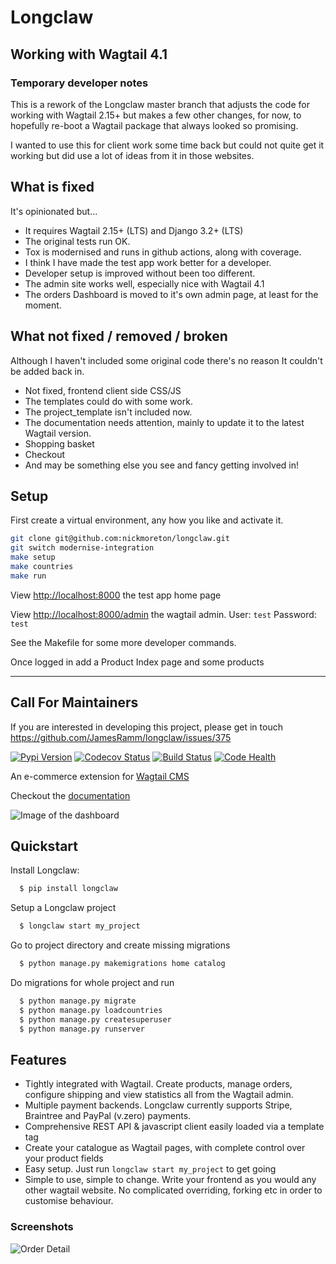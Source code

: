 # Longclaw

## Working with Wagtail 4.1

### Temporary developer notes

This is a rework of the Longclaw master branch that adjusts the code for working with Wagtail 2.15+ but makes a few other changes, for now, to hopefully re-boot a Wagtail package that always looked so promising.

I wanted to use this for client work some time back but could not quite get it working but did use a lot of ideas from it in those websites.

## What is fixed

It's opinionated but...

- It requires Wagtail 2.15+ (LTS) and Django 3.2+ (LTS)
- The original tests run OK.
- Tox is modernised and runs in github actions, along with coverage.
- I think I have made the test app work better for a developer.
- Developer setup is improved without been too different.
- The admin site works well, especially nice with Wagtail 4.1
- The orders Dashboard is moved to it's own admin page, at least for the moment.

## What not fixed / removed / broken

Although I haven't included some original code there's no reason It couldn't be added back in.

- Not fixed, frontend client side CSS/JS
- The templates could do with some work.
- The project_template isn't included now.
- The documentation needs attention, mainly to update it to the latest Wagtail version.
- Shopping basket
- Checkout
- And may be something else you see and fancy getting involved in!

## Setup

First create a virtual environment, any how you like and activate it.

```bash
git clone git@github.com:nickmoreton/longclaw.git
git switch modernise-integration
make setup
make countries
make run
```

View <http://localhost:8000> the test app home page

View <http://localhost:8000/admin> the wagtail admin. User: `test` Password: `test`

See the Makefile for some more developer commands.

Once logged in add a Product Index page and some products

---


## Call For Maintainers
If you are interested in developing this project, please get in touch
https://github.com/JamesRamm/longclaw/issues/375

[![Pypi Version](https://badge.fury.io/py/longclaw.svg)](https://badge.fury.io/py/longclaw)
[![Codecov Status](https://codecov.io/gh/JamesRamm/longclaw/branch/master/graph/badge.svg)](https://codecov.io/gh/JamesRamm/longclaw)
[![Build Status](https://travis-ci.org/JamesRamm/longclaw.svg?branch=master)](https://travis-ci.org/JamesRamm/longclaw)
[![Code Health](https://landscape.io/github/JamesRamm/longclaw/master/landscape.svg?style=flat)](https://landscape.io/github/JamesRamm/longclaw/master)

An e-commerce extension for [Wagtail CMS](https://github.com/wagtail/wagtail)



Checkout the [documentation](https://jamesramm.github.io/longclaw/)

![Image of the dashboard](docs/assets/dashboard.png)

## Quickstart

Install Longclaw:

```bash
  $ pip install longclaw
```

Setup a Longclaw project

```bash
  $ longclaw start my_project
```

Go to project directory and create missing migrations 

```bash
  $ python manage.py makemigrations home catalog
```

Do migrations for whole project and run 

```bash
  $ python manage.py migrate
  $ python manage.py loadcountries
  $ python manage.py createsuperuser
  $ python manage.py runserver
```

## Features

- Tightly integrated with Wagtail. Create products, manage orders, configure shipping and view statistics all from the Wagtail admin.
- Multiple payment backends. Longclaw currently supports Stripe, Braintree and PayPal (v.zero) payments.
- Comprehensive REST API & javascript client easily loaded via a template tag
- Create your catalogue as Wagtail pages, with complete control over your product fields
- Easy setup. Just run `longclaw start my_project` to get going
- Simple to use, simple to change. Write your frontend as you would any other wagtail website. No complicated overriding, forking etc in order to customise behaviour.


### Screenshots

![Order Detail](docs/assets/order_detail.png)



